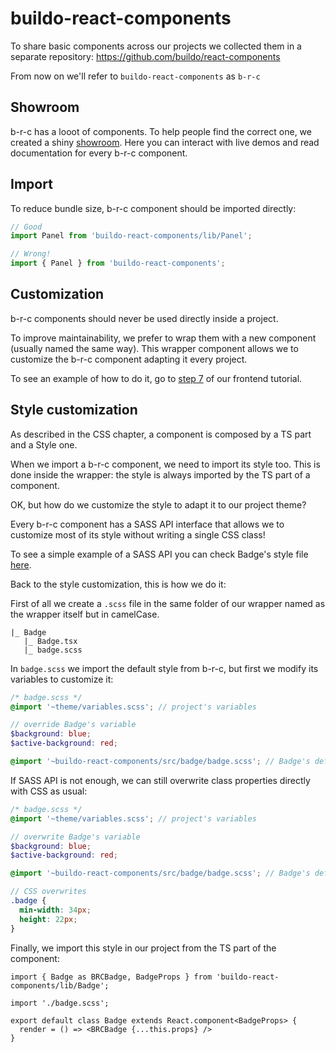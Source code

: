 # buildo-react-components

To share basic components across our projects we collected them in a separate repository: https://github.com/buildo/react-components

From now on we'll refer to `buildo-react-components` as `b-r-c`

## Showroom

b-r-c has a looot of components. To help people find the correct one, we created a shiny [showroom](http://react-components.buildo.io/). Here you can interact with live demos and read documentation for every b-r-c component.

## Import

To reduce bundle size, b-r-c component should be imported directly:

```ts
// Good
import Panel from 'buildo-react-components/lib/Panel';

// Wrong!
import { Panel } from 'buildo-react-components';
```

## Customization

b-r-c components should never be used directly inside a project.

To improve maintainability, we prefer to wrap them with a new component (usually named the same way). This wrapper component allows we to customize the b-r-c component adapting it every project.

To see an example of how to do it, go to [step 7](../tutorial/step_7.md) of our frontend tutorial.

## Style customization

As described in the CSS chapter, a component is composed by a TS part and a Style one.

When we import a b-r-c component, we need to import its style too. This is done inside the wrapper: the style is always imported by the TS part of a component.

OK, but how do we customize the style to adapt it to our project theme?

Every b-r-c component has a SASS API interface that allows we to customize most of its style without writing a single CSS class!

To see a simple example of a SASS API you can check Badge's style file [here](https://github.com/buildo/react-components/blob/master/src/badge/badge.scss).

Back to the style customization, this is how we do it:

First of all we create a `.scss` file in the same folder of our wrapper named as the wrapper itself but in camelCase.

```
|_ Badge
   |_ Badge.tsx
   |_ badge.scss
```

In `badge.scss` we import the default style from b-r-c, but first we modify its variables to customize it:

```scss
/* badge.scss */
@import '~theme/variables.scss'; // project's variables

// override Badge's variable
$background: blue;
$active-background: red;

@import '~buildo-react-components/src/badge/badge.scss'; // Badge's default style from b-r-c
```

If SASS API is not enough, we can still overwrite class properties directly with CSS as usual:

```scss
/* badge.scss */
@import '~theme/variables.scss'; // project's variables

// overwrite Badge's variable
$background: blue;
$active-background: red;

@import '~buildo-react-components/src/badge/badge.scss'; // Badge's default style from b-r-c

// CSS overwrites
.badge {
  min-width: 34px;
  height: 22px;
}
```

Finally, we import this style in our project from the TS part of the component:

```tsx
import { Badge as BRCBadge, BadgeProps } from 'buildo-react-components/lib/Badge';

import './badge.scss';

export default class Badge extends React.component<BadgeProps> {
  render = () => <BRCBadge {...this.props} />
}
```
